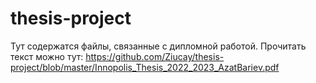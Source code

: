 # thesis-project

Тут содержатся файлы, связанные с дипломной работой. Прочитать текст можно тут: https://github.com/Ziucay/thesis-project/blob/master/Innopolis_Thesis_2022_2023_AzatBariev.pdf
